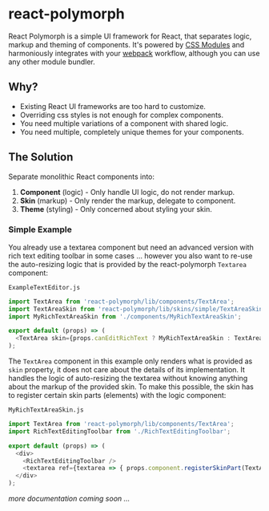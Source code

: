 # react-polymorph

React Polymorph is a simple UI framework for React, that separates logic, markup and theming of components. 
It's powered by [CSS Modules](https://github.com/css-modules/css-modules) and harmoniously integrates with 
your [webpack](http://webpack.github.io/) workflow, although you can use any other module bundler.

## Why?

- Existing React UI frameworks are too hard to customize.
- Overriding css styles is not enough for complex components.
- You need multiple variations of a component with shared logic.
- You need multiple, completely unique themes for your components. 

## The Solution

Separate monolithic React components into:

1. **Component** (logic) - Only handle UI logic, do not render markup.
2. **Skin** (markup) - Only render the markup, delegate to component.
3. **Theme** (styling) - Only concerned about styling your skin.
 
### Simple Example

You already use a textarea component but need an advanced version with rich text editing toolbar in some cases … 
however you also want to re-use the auto-resizing logic that is provided by the react-polymorph `Textarea` component:

`ExampleTextEditor.js`
```javascript
import TextArea from 'react-polymorph/lib/components/TextArea';
import TextAreaSkin from 'react-polymorph/lib/skins/simple/TextAreaSkin';
import MyRichTextAreaSkin from './components/MyRichTextAreaSkin';

export default (props) => (
  <TextArea skin={props.canEditRichText ? MyRichTextAreaSkin : TextAreaSkin} />
);
```

The `TextArea` component in this example only renders what is provided as `skin` property, it does not
care about the details of its implementation. It handles the logic of auto-resizing the textarea without knowing
anything about the markup of the provided skin. To make this possible, the skin has to register certain skin
parts (elements) with the logic component:

`MyRichTextAreaSkin.js`
```javascript
import TextArea from 'react-polymorph/lib/components/TextArea';
import RichTextEditingToolbar from './RichTextEditingToolbar';

export default (props) => (
  <div>
    <RichTextEditingToolbar />
    <textarea ref={textarea => { props.component.registerSkinPart(TextArea.SKIN_PARTS.TEXT_AREA, textarea); }} />
  </div>
);
```

_more documentation coming soon …_
